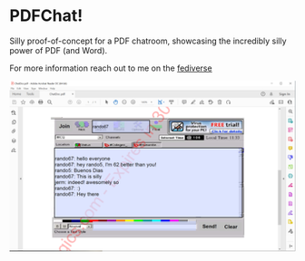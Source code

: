 # PDFChat!
Silly proof-of-concept for a PDF chatroom, showcasing the incredibly silly power of PDF (and Word). 

For more information reach out to me on the [fediverse](https://mountaincommunity.co/@jacob)

![screenshot of a PDF chat](https://github.com/ranok/pdfchat/raw/main/sillypdf.PNG)

